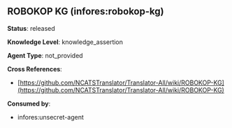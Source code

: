 [//]: # (DO NOT MANUALLY EDIT THIS FILE. IT IS GENERATED FROM A TEMPLATE.)

## ROBOKOP KG (infores:robokop-kg)

**Status**: released
  
**Knowledge Level**: knowledge_assertion
  
**Agent Type**: not_provided



**Cross References**:

- [https://github.com/NCATSTranslator/Translator-All/wiki/ROBOKOP-KG](https://github.com/NCATSTranslator/Translator-All/wiki/ROBOKOP-KG)


**Consumed by**:

- infores:unsecret-agent